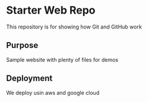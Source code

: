 # Starter Web Repo

This repository is for showing how Git and GitHub work

## Purpose

Sample website with plenty of files for demos

## Deployment
We deploy usin aws and google cloud
